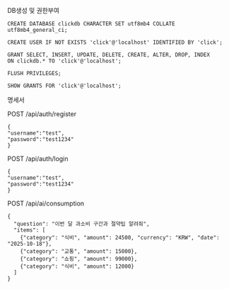 DB생성 및 권한부여

```
CREATE DATABASE clickdb CHARACTER SET utf8mb4 COLLATE utf8mb4_general_ci;

CREATE USER IF NOT EXISTS 'click'@'localhost' IDENTIFIED BY 'click';

GRANT SELECT, INSERT, UPDATE, DELETE, CREATE, ALTER, DROP, INDEX
ON clickdb.* TO 'click'@'localhost';

FLUSH PRIVILEGES;

SHOW GRANTS FOR 'click'@'localhost';
```




명세서 

POST /api/auth/register
```
{
"username":"test",
"password":"test1234"
}
```

POST /api/auth/login
```
{
"username":"test",
"password":"test1234"
}
```
POST /api/ai/consumption
```
{
  "question": "이번 달 과소비 구간과 절약팁 알려줘",
  "items": [
    {"category": "식비", "amount": 24500, "currency": "KRW", "date": "2025-10-18"},
    {"category": "교통", "amount": 15000},
    {"category": "쇼핑", "amount": 99000},
    {"category": "식비", "amount": 12000}
  ]
}
```